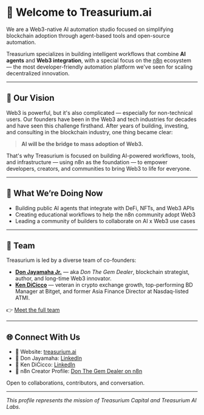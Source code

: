 # 👋 Welcome to Treasurium.ai

We are a Web3-native AI automation studio focused on simplifying blockchain adoption through agent-based tools and open-source automation.

Treasurium specializes in building intelligent workflows that combine **AI agents** and **Web3 integration**, with a special focus on the [n8n](https://n8n.io) ecosystem — the most developer-friendly automation platform we've seen for scaling decentralized innovation.

---

## 🧠 Our Vision

Web3 is powerful, but it's also complicated — especially for non-technical users. Our founders have been in the Web3 and tech industries for decades and have seen this challenge firsthand. After years of building, investing, and consulting in the blockchain industry, one thing became clear:

> **AI will be the bridge to mass adoption of Web3.**

That's why Treasurium is focused on building AI-powered workflows, tools, and infrastructure — using n8n as the foundation — to empower developers, creators, and communities to bring Web3 to life for everyone.

---

## 💼 What We’re Doing Now

- Building public AI agents that integrate with DeFi, NFTs, and Web3 APIs  
- Creating educational workflows to help the n8n community adopt Web3  
- Leading a community of builders to collaborate on AI x Web3 use cases  

---

## 👥 Team

Treasurium is led by a diverse team of co-founders:

- **[Don Jayamaha Jr.](https://www.linkedin.com/in/donjayamahajr)** — aka *Don The Gem Dealer*, blockchain strategist, author, and long-time Web3 innovator.  
- **[Ken DiCicco](https://www.linkedin.com/in/kendicicco/)** — veteran in crypto exchange growth, top-performing BD Manager at Bitget, and former Asia Finance Director at Nasdaq-listed ATMI.  

👉 [Meet the full team](../TEAM.md)

---

## 🌐 Connect With Us

- 🔗 Website: [treasurium.ai](https://treasurium.ai)  
- 👤 Don Jayamaha: [LinkedIn](https://www.linkedin.com/in/donjayamahajr)  
- 👤 Ken DiCicco: [LinkedIn](https://www.linkedin.com/in/kendicicco/)  
- 🧩 n8n Creator Profile: [Don The Gem Dealer on n8n](https://n8n.io/creators/don-the-gem-dealer/)  

Open to collaborations, contributors, and conversation.

---

*This profile represents the mission of Treasurium Capital and Treasurium AI Labs.*  

